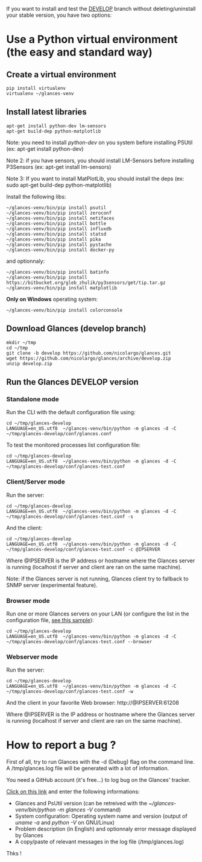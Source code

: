 If you want to install and test the [DEVELOP](https://github.com/nicolargo/glances/tree/develop) branch without deleting/uninstall your stable version, you have two options:

# Use a Python virtual environment (the easy and standard way)

## Create a virtual environment

    pip install virtualenv
    virtualenv ~/glances-venv

## Install latest libraries

    apt-get install python-dev lm-sensors 
    apt-get build-dep python-matplotlib

Note: you need to install _python-dev_ on you system before installing PSUtil (ex: apt-get install python-dev)

Note 2: if you have sensors, you should install LM-Sensors before installing P3Sensors (ex: apt-get install lm-sensors)

Note 3: If you want to install MatPlotLib, you should install the deps (ex: sudo apt-get build-dep python-matplotlib)

Install the following libs:

    ~/glances-venv/bin/pip install psutil
    ~/glances-venv/bin/pip install zeroconf
    ~/glances-venv/bin/pip install netifaces
    ~/glances-venv/bin/pip install bottle
    ~/glances-venv/bin/pip install influxdb
    ~/glances-venv/bin/pip install statsd
    ~/glances-venv/bin/pip install pika
    ~/glances-venv/bin/pip install pystache
    ~/glances-venv/bin/pip install docker-py

and optionnaly:

    ~/glances-venv/bin/pip install batinfo
    ~/glances-venv/bin/pip install https://bitbucket.org/gleb_zhulik/py3sensors/get/tip.tar.gz
    ~/glances-venv/bin/pip install matplotlib

**Only on Windows** operating system:

    ~/glances-venv/bin/pip install colorconsole

## Download Glances (develop branch)

    mkdir ~/tmp
    cd ~/tmp
    git clone -b develop https://github.com/nicolargo/glances.git
    wget https://github.com/nicolargo/glances/archive/develop.zip
    unzip develop.zip 

## Run the Glances DEVELOP version

### Standalone mode

Run the CLI with the default configuration file using:

    cd ~/tmp/glances-develop
    LANGUAGE=en_US.utf8  ~/glances-venv/bin/python -m glances -d -C ~/tmp/glances-develop/conf/glances.conf

To test the monitored processes list configuration file:

    cd ~/tmp/glances-develop
    LANGUAGE=en_US.utf8  ~/glances-venv/bin/python -m glances -d -C ~/tmp/glances-develop/conf/glances-test.conf

### Client/Server mode

Run the server:

    cd ~/tmp/glances-develop
    LANGUAGE=en_US.utf8  ~/glances-venv/bin/python -m glances -d -C ~/tmp/glances-develop/conf/glances-test.conf -s

And the client:

    cd ~/tmp/glances-develop
    LANGUAGE=en_US.utf8  ~/glances-venv/bin/python -m glances -d -C ~/tmp/glances-develop/conf/glances-test.conf -c @IPSERVER

Where @IPSERVER is the IP address or hostname where the Glances server is running (localhost if server and client are ran on the same machine).

Note: if the Glances server is not running, Glances client try to fallback to SNMP server (experimental feature).

### Browser mode

Run one or more Glances servers on your LAN (or configure the list in the configuration file, [see this sample](https://github.com/nicolargo/glances/blob/develop/conf/glances-test.conf)):

    cd ~/tmp/glances-develop
    LANGUAGE=en_US.utf8  ~/glances-venv/bin/python -m glances -d -C ~/tmp/glances-develop/conf/glances-test.conf --browser

### Webserver mode

Run the server:

    cd ~/tmp/glances-develop
    LANGUAGE=en_US.utf8  ~/glances-venv/bin/python -m glances -d -C ~/tmp/glances-develop/conf/glances-test.conf -w

And the client in your favorite Web browser: http://@IPSERVER:61208

Where @IPSERVER is the IP address or hostname where the Glances server is running (localhost if server and client are ran on the same machine).

# How to report a bug ?

First of all, try to run Glances with the -d (Debug) flag on the command line. A /tmp/glances.log file will be generated with a lot of information.

You need a GitHub account (it's free...) to log bug on the Glances' tracker.

[Click on this link](https://github.com/nicolargo/glances/issues/new) and enter the following informations:

* Glances and PsUtil version (can be retreived with the _~/glances-venv/bin/python -m glances -V_ command)
* System configuration: Operating system name and version (output of _uname -a_ and _python -V_ on GNU/Linux)
* Problem description (in English) and optionnaly error message displayed by Glances
* A copy/paste of relevant messages in the log file (/tmp/glances.log)

Thks !